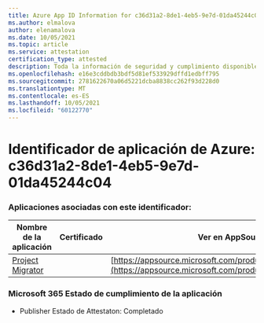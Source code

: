 ```yaml
---
title: Azure App ID Information for c36d31a2-8de1-4eb5-9e7d-01da45244c04
ms.author: elmalova
author: elenamalova
ms.date: 10/05/2021
ms.topic: article
ms.service: attestation
certification_type: attested
description: Toda la información de seguridad y cumplimiento disponible para c36d31a2-8de1-4eb5-9e7d-01da45244c04.
ms.openlocfilehash: e16e3cddbdb3bdf5d81ef533929dffd1edbff795
ms.sourcegitcommit: 2781622670a06d5221dcba8838cc262f93d228d0
ms.translationtype: MT
ms.contentlocale: es-ES
ms.lasthandoff: 10/05/2021
ms.locfileid: "60122770"
---
```

# <a name="azure-app-id-c36d31a2-8de1-4eb5-9e7d-01da45244c04"></a>Identificador de aplicación de Azure: c36d31a2-8de1-4eb5-9e7d-01da45244c04


### <a name="apps-associated-with-this-id"></a>Aplicaciones asociadas con este identificador:
| **Nombre de la aplicación** | **Certificado** | **Ver en AppSource** |
|--------------|---------------|-----------------------|
| [Project Migrator](https://docs.microsoft.com/microsoft-365-app-certification/forward/WA200003160) |  | [https://appsource.microsoft.com/product/office/WA200003160](https://appsource.microsoft.com/product/office/WA200003160) |

### <a name="microsoft-365-app-compliance-status"></a>Microsoft 365 Estado de cumplimiento de la aplicación
- Publisher Estado de Attestaton: Completado
